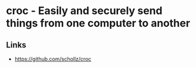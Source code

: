 # croc - Easily and securely send things from one computer to another

## Links
- https://github.com/schollz/croc
